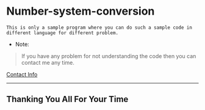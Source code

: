 # Number-system-conversion


```text
This is only a sample program where you can do such a sample code in different language for different problem.
```

* Note:

> If you have any problem for not understanding the code then you can contact me any time.


[Contact Info](https://github.com/RajaulAnsari#connect-with-me)

---
## Thanking You All For Your Time 
